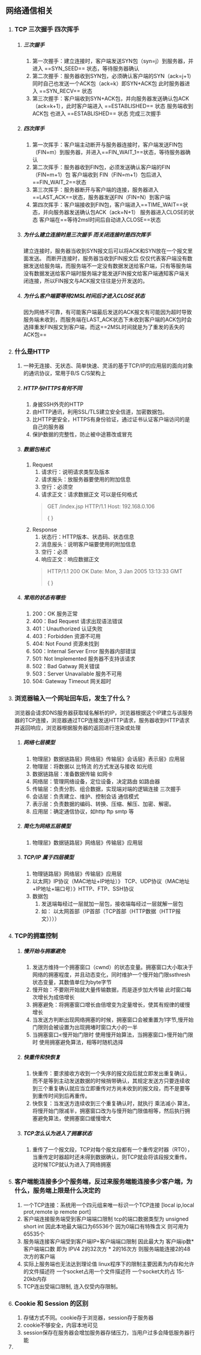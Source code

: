 ## 网络通信相关
1. ### TCP 三次握手 四次挥手
   1. ##### 三次握手
      1. 第一次握手：建立连接时，客户端发送SYN包（syn=j）到服务器，并进入 ==SYN_SEED== 状态，等待服务器确认
      2. 第二次握手：服务器收到SYN包，必须确认客户端的SYN（ack=j+1）同时自己也发送一个ACK包（ack=k）即SYN+ACK包 此时服务器进入 ==SYN_RECV== 状态
      3. 第三次握手：客户端收到SYN+ACK包，并向服务器发送确认包ACK（ack=k+1），此时客户端进入 ==ESTABLISHED== 状态 服务端收到ACK包 也进入 ==ESTABLISHED== 状态 完成三次握手
   2. ##### 四次挥手
      1. 第一次挥手：客户端主动断开与服务器连接时，客户端发送FIN包（FIN=m）到服务器，并进入==FIN_WAIT_1==状态，等待服务器确认
      2. 第二次挥手：服务器收到FIN包，必须发送确认客户端的FIN（FIN=m+1）包  客户端收到 FIN（FIN=m+1）包后进入 ==FIN_WAIT_2==状态
      3. 第三次挥手：服务器断开与客户端的连接，服务器进入==LAST_ACK==状态，服务器发送FIN（FIN=N）到客户端
      4. 第四次挥手：客户端接收到FIN包，客户端进入==TIME_WAIT==状态，并向服务器发送确认包ACK（ack=N+1） 服务器进入CLOSE的状态  客户端在==等待2msl时间后自动进入CLOSE==状态
   3. ##### 为什么建立连接时是三次握手 而关闭连接时是四次挥手
        建立连接时，服务器当收到SYN报文后可以将ACK和SYN放在一个报文里面发送。
        而断开连接时，服务器当收到FIN报文后 仅仅代表客户端没有数据发送给服务端，而服务端不一定没有数据发送给客户端，只有等服务端没有数据发送给客户端时服务端才能发送FIN报文给客户端通知客户端关闭连接，所以FIN报文与ACK报文往往是分开发送的。
   4. ##### 为什么客户端要等待2MSL时间后才进入CLOSE状态
        因为网络不可靠，有可能客户端最后发送的ACK报文有可能因为超时导致服务端未收到，而服务端在LAST_ACK状态下未收到客户端的ACK包时会选择重发FIN报文到客户端，而这==2MSL时间就是为了重发的丢失的ACK包==
        


2. ### 什么是HTTP
   1. 一种无连接、无状态、简单快速、灵活的基于TCP/IP的应用层的面向对象的通讯协议，常用于B/S C/S架构上 
   2. ##### HTTP与HTTPS有何不同
      1. 身披SSH外壳的HTTP
      2. 由HTTP通讯，利用SSL/TLS建立安全信道，加密数据包。
      3. 比HTTP更安全，HTTPS有身份验证，通过证书认证客户端访问的是自己的服务器
      4. 保护数据的完整性，防止被中途篡改或冒充
   3. ##### 数据包格式
      1. Request
         1. 请求行：说明请求类型及版本
         2. 请求报头：放服务器要使用的附加信息 
         3. 空行：必须空
         4. 请求正文：请求数据正文 可以是任何格式
         > GET /index.jsp HTTP/1.1
         > Host: 192.168.0.106
         >
         > {
         }
      2. Response
         1. 状态行：HTTP版本、状态码、状态信息
         2. 消息报头：说明客户端要使用的附加信息
         3. 空行：必须
         4. 响应正文：响应数据正文
         >HTTP/1.1 200 OK
         >Date: Mon, 3 Jan 2005 13:13:33 GMT
         >
         >{
         }

   4. ##### 常用的状态有哪些
      1. 200：OK 服务正常
      2. 400：Bad Request 请求出现语法错误
      3. 401：Unauthorized 认证失败
      4. 403：Forbidden 资源不可用
      5. 404: Not Found 资源未找到
      6. 500：Internal Server Error 服务器内部错误
      7. 501: Not Implemented 服务器不支持该请求
      8. 502：Bad Gatway 网关错误
      9. 503：Server Unavailable 服务不可用
      10. 504: Gateway Timeout 网关超时
3. ### 浏览器输入一个网址回车后，发生了什么？
   浏览器会请求DNS服务器获取域名解析的IP，浏览器根据这个IP建立与该服务器的TCP连接，浏览器通过TCP连接发送HTTP请求，服务器收到HTTP请求并返回响应，浏览器根据服务器的返回进行渲染或处理
   1. ##### 网络七层模型
      1. 物理层》数据链路层》网络层》传输层》会话层》表示层》应用层
      2.  物理层：将数据以 比特流 的方式发送与接收 如光缆
      3.  数据链路层：准备数据传输 如网卡
      4.  网络层：管理网络设备，定位设备，决定路由 如路由器 
      5.  传输层：负责分割、组合数据，实现端对端的逻辑连接 三次握手
      6.  会话层：负责建立、维护、控制会话 通信模式
      7.  表示层：负责数据的编码、转换、压缩、解压、加密、解密。
      8.  应用层：确定通信协议，如http ftp smtp 等
   2. ##### 简化为网络五层模型
      1. 物理层》数据链路层》网络层》传输层》应用层
   3. ##### TCP/IP 属于四层模型
      1.  物理链路层》网络层》传输层》应用层
      2.  以太网》IP协议（MAC地址+IP地址）》 TCP、UDP协议（MAC地址+IP地址+端口号）》HTTP、FTP、SSH协议
      3. 数据包
          1.  发送端每经过一层就加一层包，接收端每经过一层就解一层包
          2.  如： 以太网首部（IP首部（TCP首部（HTTP数据（HTTP报文））））
4. ### TCP的拥塞控制
   1. ##### 慢开始与拥塞避免
      1. 发送方维持一个拥塞窗口（cwnd）的状态变量。拥塞窗口大小取决于网络的拥塞程度，并且动态变化，同时维护一个慢开始门限ssthresh状态变量，其数值单位为byte字节
      2. 慢开始：不要刚开始就大量传输数据，而是逐步加大传输 此时窗口每次增长为成倍增长
      3. 拥塞避免：将拥塞窗口增长由倍增变为定量增长，使其有规律的缓慢增长
      4. 当发送方判断出现网络拥塞的时候，拥塞窗口会被重置为1字节,慢开始门限则会被设置为出现拥堵时窗口大小的一半
      5. 当拥塞窗口<慢开始门限时 使用慢开始算法，当拥塞窗口>慢开始门限时 使用拥塞避免算法，相等时随机选择
   2. ##### 快重传和快恢复
      1. 快重传：要求接收方收到一个失序的报文段后就立即发出重复确认，而不是等到主动发送数据的时候捎带确认，其规定发送方只要连续收到三个重复确认就应当立即重传对方尚未收到的报文段，而不是要等到重传时间到后再重传。
      2. 快恢复：当发送方连续收到三个重复确认时，就执行 乘法减小 算法，将慢开始门限减半，拥塞窗口改为与慢开始门限值相等，然后执行拥塞避免算法，使拥塞窗口缓慢增大
   3. ##### TCP怎么认为进入了拥塞状态
      1. 重传了一个报文段，TCP对每个报文段都有一个重传定时器（RTO），当重传定时器超时还未得到数据确认，则TCP就会将该段报文重传。这时候TCP就认为进入了网络拥塞
5.  ### 客户端能连接多少个服务端，反过来服务端能连接多少客户端，为什么，服务端上限是什么决定的
    1.  一个TCP连接：系统用一个四元组来唯一标识一个TCP连接 [local ip,local prot,remote ip remote port]
    2.  客户端连接服务端受到客户端端口限制 tcp的端口数据类型为 unsigned short int 因此本地最大端口为65536个 因为0端口有特殊含义 则可用为65535个
    3.  服务端连接客户端受到客户端IP+客户端端口限制  因此最大为 客户端ip数*客户端端口数 即为 IPV4 2的32次方 * 2的16次方 则服务端能连接2的48次方的客户端 
    4.  实际上服务端也无法达到理论值 linux程序下的限制主要因素为内存和允许的文件描述符 一个socket占用一个文件描述符 一个socket大约占 15-20kb内存
    5.  TCP连出受端口限制, 连入仅受内存限制。
6. ### Cookie 和 Session 的区别
   1. 存储方式不同。cookie存于浏览器，session存于服务器
   2. cookie不够安全，内容本地可见
   3. session保存在服务器会增加服务器存储压力，当用户过多会降低服务器行能
7. 